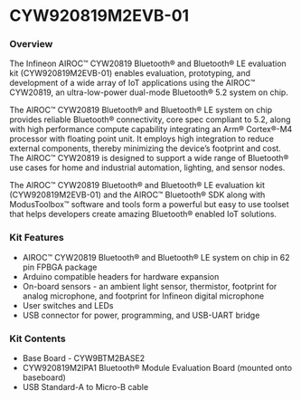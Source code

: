 # CYW920819M2EVB-01

### Overview

The Infineon AIROC&#8482; CYW20819 Bluetooth&#174; and Bluetooth&#174; LE evaluation kit (CYW920819M2EVB-01) enables evaluation, prototyping, and development of a wide array of IoT applications using the AIROC&#8482; CYW20819, an ultra-low-power dual-mode Bluetooth&#174; 5.2 system on chip.

The AIROC&#8482; CYW20819 Bluetooth&#174; and Bluetooth&#174; LE system on chip provides reliable Bluetooth&#174; connectivity, core spec compliant to 5.2, along with high performance compute capability integrating an Arm&#174; Cortex&#174;-M4 processor with floating point unit. It employs high integration to reduce external components, thereby minimizing the device’s footprint and cost. The AIROC&#8482; CYW20819 is designed to support a wide range of Bluetooth&#174; use cases for home and industrial automation, lighting, and sensor nodes.

The AIROC&#8482; CYW20819 Bluetooth&#174; and Bluetooth&#174; LE evaluation kit (CYW920819M2EVB-01) and the AIROC&#8482; Bluetooth&#174; SDK along with ModusToolbox&#8482; software and tools form a powerful but easy to use toolset that helps developers create amazing Bluetooth&#174; enabled IoT solutions.

### Kit Features

* AIROC&#8482; CYW20819 Bluetooth&#174; and Bluetooth&#174; LE system on chip in 62 pin FPBGA package
* Arduino compatible headers for hardware expansion
* On-board sensors - an ambient light sensor, thermistor, footprint for analog microphone, and footprint for Infineon digital microphone
* User switches and LEDs
* USB connector for power, programming, and USB-UART bridge

### Kit Contents

* Base Board - CYW9BTM2BASE2
* CYW920819M2IPA1 Bluetooth&#174; Module Evaluation Board (mounted onto baseboard)
* USB Standard-A to Micro-B cable
